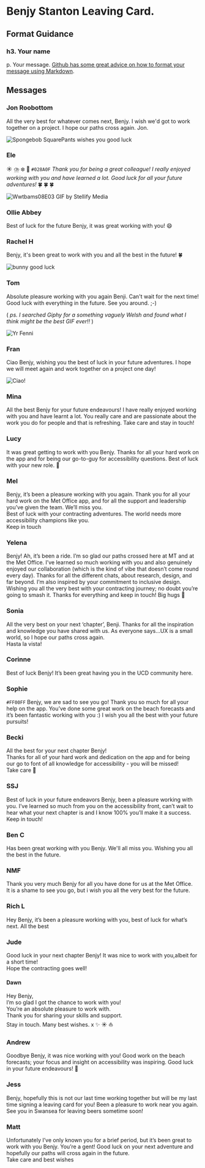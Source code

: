# Benjy Stanton Leaving Card.

## Format Guidance
### h3. Your name
p. Your message. [Github has some great advice on how to format your message using Markdown](https://docs.github.com/en/get-started/writing-on-github/getting-started-with-writing-and-formatting-on-github/basic-writing-and-formatting-syntax).

## Messages

### Jon Roobottom
All the very best for whatever comes next, Benjy. I wish we'd got to work together on a project. I hope our paths cross again. Jon.

![Spongebob SquarePants wishes you good luck](https://media.giphy.com/media/j1Xyt3DHfJcmk/giphy.gif)

### Ele
:sunny: :cloud_with_lightning_and_rain:	:snowflake: :rainbow:
`#028A0F` *Thank you for being a great colleague! I really enjoyed working with you and have learned a lot. Good luck for all your future adventures!* :four_leaf_clover: :four_leaf_clover: :four_leaf_clover:

![Wwtbams08E03 GIF by Stellify Media](https://media4.giphy.com/media/hsRzOoZ9iEKTjSTTyF/giphy.gif)


### Ollie Abbey
Best of luck for the future Benjy, it was great working with you! :smile:

### Rachel H
Benjy, it's been great to work with you and all the best in the future! :four_leaf_clover:

![bunny good luck](https://media.giphy.com/media/cMnt7i2RykmpW/giphy.gif)

### Tom
Absolute pleasure working with you again Benji. Can't wait for the next time! Good luck with everything in the future. See you around. ;-)

( *ps. I searched Giphy for a something vaguely Welsh and found what I think might be the best GIF ever!!* )

![Yr Fenni](https://media.giphy.com/media/uFOaiIPaQe8UvJ1UxS/giphy.gif)

### Fran
Ciao Benjy, wishing you the best of luck in your future adventures. I hope we will meet again and work together on a project one day!

![Ciao!](https://media.tenor.com/_0SyvC_r2XAAAAAC/hi-hello.gif)


### Mina
All the best Benjy for your future endeavours! I have really enjoyed working with you and have learnt a lot. You really care and are passionate about the work you do for people and that is refreshing. Take care and stay in touch!

### Lucy
It was great getting to work with you Benjy. Thanks for all your hard work on the app and for being our go-to-guy for accessibility questions. Best of luck with your new role. :slightly_smiling_face:

### Mel
Benjy, it’s been a pleasure working with you again. Thank you for all your hard work on the Met Office app, and for all the support and leadership you’ve given the team. We’ll miss you.<br>
Best of luck with your contracting adventures. The world needs more accessibility champions like you.<br>
Keep in touch

### Yelena
Benjy! Ah, it’s been a ride. I’m so glad our paths crossed here at MT and at the Met Office. I’ve learned so much working with you and also genuinely enjoyed our collaboration (which is the kind of vibe that doesn’t come round every day). Thanks for all the different chats, about research, design, and far beyond. I’m also inspired by your commitment to inclusive design. Wishing you all the very best with your contracting journey; no doubt you’re going to smash it. Thanks for everything and keep in touch! Big hugs :green_heart:

### Sonia
All the very best on your next ‘chapter’, Benji. Thanks for all the inspiration and knowledge you have shared with us. As everyone says…UX is a small world, so I hope our paths cross again.<br>
Hasta la vista!

### Corinne
Best of luck Benjy! It’s been great having you in the UCD community here.

### Sophie
`#FF00FF` Benjy, we are sad to see you go! Thank you so much for all your help on the app. You’ve done some great work on the beach forecasts and it’s been fantastic working with you :) I wish you all the best with your future pursuits!

### Becki
All the best for your next chapter Benjy!<br>
Thanks for all of your hard work and dedication on the app and for being our go to font of all knowledge for accessibility - you will be missed!<br>
Take care :slightly_smiling_face:

### SSJ
Best of luck in your future endeavors Benjy, been a pleasure working with you. I’ve learned so much from you on the accessibility front, can’t wait to hear what your next chapter is and I know 100% you’ll make it a success. Keep in touch!

### Ben C
Has been great working with you Benjy. We'll all miss you. Wishing you all the best in the future.

### NMF
Thank you very much Benjy for all you have done for us at the Met Office.<br>
It is a shame to see you go, but i wish you all the very best for the future.

### Rich L
Hey Benjy, it’s been a pleasure working with you, best of luck for what’s next. All the best

### Jude
Good luck in your next chapter Benjy!  It was nice to work with you,albeit for a short time!<br>
Hope the contracting goes well!

#### Dawn
Hey Benjy,  
I’m so glad I got the chance to work with you!   
You’re an absolute pleasure to work with.  
Thank you for sharing your skills and support.  
Stay in touch. Many best wishes. x :sparkles: :sunny: :boat:

### Andrew
Goodbye Benjy, it was nice working with you! Good work on the beach forecasts; your focus and insight on accessibility was inspiring.
Good luck in your future endeavours! 👋 


### Jess
Benjy, hopefully this is not our last time working together but will be my last time signing a leaving card for you! Been a pleasure to work near you again. See you in Swansea for leaving beers sometime soon!

### Matt
Unfortunately I’ve only known you for a brief period, but it’s been great to work with you Benjy. You’re a gent! Good luck on your next adventure and hopefully our paths will cross again in the future.<br>
Take care and best wishes
